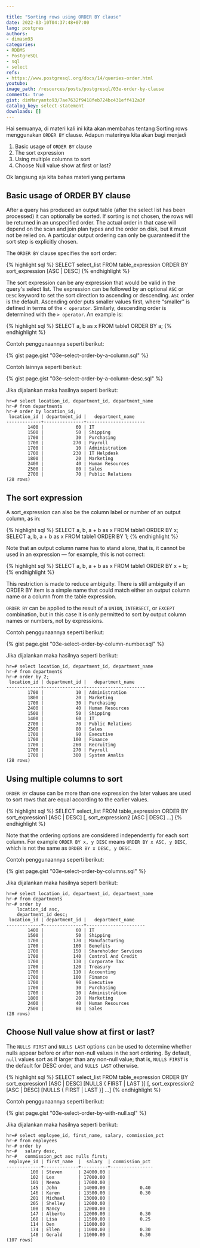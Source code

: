 ```yaml
---

title: "Sorting rows using ORDER BY clause"
date: 2022-03-10T04:37:48+07:00
lang: postgres
authors:
- dimasm93
categories:
- RDBMS
- PostgreSQL
- sql
- select
refs: 
- https://www.postgresql.org/docs/14/queries-order.html
youtube: 
image_path: /resources/posts/postgresql/03e-order-by-clause
comments: true
gist: dimMaryanto93/7ae7632f9418feb724bc431eff412a3f
catalog_key: select-statement
downloads: []
---
```


Hai semuanya, di materi kali ini kita akan membahas tentang Sorting rows menggunakan `ORDER BY` clause. Adapun materinya kita akan bagi menjadi 

1. Basic usage of `ORDER BY` clause
2. The sort expression
3. Using multiple columns to sort
4. Choose Null value show at first or last?

Ok langsung aja kita bahas materi yang pertama

<!--more-->

## Basic usage of ORDER BY clause

After a query has produced an output table (after the select list has been processed) it can optionally be sorted. If sorting is not chosen, the rows will be returned in an unspecified order. The actual order in that case will depend on the scan and join plan types and the order on disk, but it must not be relied on. A particular output ordering can only be guaranteed if the sort step is explicitly chosen.

The `ORDER BY` clause specifies the sort order:

{% highlight sql %}
SELECT select_list
FROM table_expression
ORDER BY sort_expression [ASC | DESC]
{% endhighlight %}

The sort expression can be any expression that would be valid in the query's select list. The expression can be followed by an optional `ASC` or `DESC` keyword to set the sort direction to ascending or descending. `ASC` order is the default. Ascending order puts smaller values first, where “smaller” is defined in terms of the `< operator`. Similarly, descending order is determined with the `> operator`. An example is:

{% highlight sql %}
SELECT a, b as x FROM table1 ORDER BY a;
{% endhighlight %}

Contoh penggunaannya seperti berikut:

{% gist page.gist "03e-select-order-by-a-column.sql" %}

Contoh lainnya seperti berikut:

{% gist page.gist "03e-select-order-by-a-column-desc.sql" %}

Jika dijalankan maka hasilnya seperti berikut:

```shell
hr=# select location_id, department_id, department_name
hr-# from departments
hr-# order by location_id;
 location_id | department_id |   department_name
-------------+---------------+----------------------
        1400 |            60 | IT
        1500 |            50 | Shipping
        1700 |            30 | Purchasing
        1700 |           270 | Payroll
        1700 |            10 | Administration
        1700 |           230 | IT Helpdesk
        1800 |            20 | Marketing
        2400 |            40 | Human Resources
        2500 |            80 | Sales
        2700 |            70 | Public Relations
(28 rows)
```

## The sort expression

A sort_expression can also be the column label or number of an output column, as in:

{% highlight sql %}
SELECT a, b, a + b as x FROM table1 ORDER BY x;
SELECT a, b, a + b as x FROM table1 ORDER BY 1;
{% endhighlight %}

Note that an output column name has to stand alone, that is, it cannot be used in an expression — for example, this is not correct:

{% highlight sql %}
SELECT a, b, a + b as x FROM table1 ORDER BY x + b;
{% endhighlight %}

This restriction is made to reduce ambiguity. There is still ambiguity if an ORDER BY item is a simple name that could match either an output column name or a column from the table expression.

`ORDER BY` can be applied to the result of a `UNION`, `INTERSECT`, or `EXCEPT` combination, but in this case it is only permitted to sort by output column names or numbers, not by expressions.

Contoh penggunaannya seperti berikut:

{% gist page.gist "03e-select-order-by-column-number.sql" %}

Jika dijalankan maka hasilnya seperti berikut:

```shell
hr=# select location_id, department_id, department_name
hr-# from departments
hr-# order by 2;
 location_id | department_id |   department_name
-------------+---------------+----------------------
        1700 |            10 | Administration
        1800 |            20 | Marketing
        1700 |            30 | Purchasing
        2400 |            40 | Human Resources
        1500 |            50 | Shipping
        1400 |            60 | IT
        2700 |            70 | Public Relations
        2500 |            80 | Sales
        1700 |            90 | Executive
        1700 |           100 | Finance
        1700 |           260 | Recruiting
        1700 |           270 | Payroll
        1700 |           300 | System Analis
(28 rows)
```

## Using multiple columns to sort

`ORDER BY` clause can be more than one expression the later values are used to sort rows that are equal according to the earlier values.

{% highlight sql %}
SELECT select_list
FROM table_expression
ORDER BY    
    sort_expression1 [ASC | DESC]
    [, sort_expression2 [ASC | DESC] ...]
{% endhighlight %}

Note that the ordering options are considered independently for each sort column. For example `ORDER BY x, y DESC` means `ORDER BY x ASC, y DESC`, which is not the same as `ORDER BY x DESC, y DESC`.

Contoh penggunaannya seperti berikut:

{% gist page.gist "03e-select-order-by-columns.sql" %}

Jika dijalankan maka hasilnya seperti berikut:

```shell
hr=# select location_id, department_id, department_name
hr-# from departments
hr-# order by 
    location_id asc, 
    department_id desc;
 location_id | department_id |   department_name
-------------+---------------+----------------------
        1400 |            60 | IT
        1500 |            50 | Shipping
        1700 |           170 | Manufacturing
        1700 |           160 | Benefits
        1700 |           150 | Shareholder Services
        1700 |           140 | Control And Credit
        1700 |           130 | Corporate Tax
        1700 |           120 | Treasury
        1700 |           110 | Accounting
        1700 |           100 | Finance
        1700 |            90 | Executive
        1700 |            30 | Purchasing
        1700 |            10 | Administration
        1800 |            20 | Marketing
        2400 |            40 | Human Resources
        2500 |            80 | Sales
(28 rows)
```

## Choose Null value show at first or last?

The `NULLS FIRST` and `NULLS LAST` options can be used to determine whether nulls appear before or after non-null values in the sort ordering. By default, `null` values sort as if larger than any non-null value; that is, `NULLS FIRST` is the default for DESC order, and `NULLS LAST` otherwise.

{% highlight sql %}
SELECT select_list
FROM table_expression
ORDER BY    
    sort_expression1 [ASC | DESC] [NULLS { FIRST | LAST }]
    [, sort_expression2 [ASC | DESC] [NULLS { FIRST | LAST }] ...]
{% endhighlight %}

Contoh penggunaannya seperti berikut:

{% gist page.gist "03e-select-order-by-with-null.sql" %}

Jika dijalankan maka hasilnya seperti berikut:

```shell
hr=# select employee_id, first_name, salary, commission_pct
hr-# from employees
hr-# order by
hr-#   salary desc,
hr-#   commission_pct asc nulls first;
 employee_id | first_name  |  salary  | commission_pct
-------------+-------------+----------+----------------
         100 | Steven      | 24000.00 |
         102 | Lex         | 17000.00 |
         101 | Neena       | 17000.00 |
         145 | John        | 14000.00 |           0.40
         146 | Karen       | 13500.00 |           0.30
         201 | Michael     | 13000.00 |
         205 | Shelley     | 12000.00 |
         108 | Nancy       | 12000.00 |
         147 | Alberto     | 12000.00 |           0.30
         168 | Lisa        | 11500.00 |           0.25
         114 | Den         | 11000.00 |
         174 | Ellen       | 11000.00 |           0.30
         148 | Gerald      | 11000.00 |           0.30
(107 rows)
```